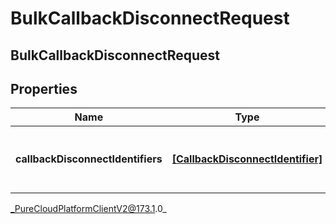 # BulkCallbackDisconnectRequest

## BulkCallbackDisconnectRequest

## Properties

|Name | Type | Description | Notes|
|------------ | ------------- | ------------- | -------------|
| **callbackDisconnectIdentifiers** | [**[CallbackDisconnectIdentifier]**]([CallbackDisconnectIdentifier]) | The list of requests to disconnect callbacks in bulk | |



_PureCloudPlatformClientV2@173.1.0_
